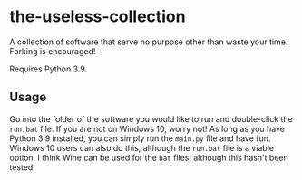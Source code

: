 # the-useless-collection
A collection of software that serve no purpose other than waste your time. Forking is encouraged!

Requires Python 3.9.

## Usage
Go into the folder of the software you would like to run and double-click the `run.bat` file. If you are not on Windows 10, worry not! As long as you have Python 3.9 installed, you can simply run the `main.py` file and have fun. Windows 10 users can also do this, although the `run.bat` file is a viable option. I think Wine can be used for the `bat` files, although this hasn't been tested
